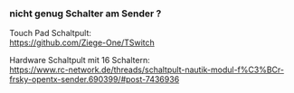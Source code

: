 ### nicht genug Schalter am Sender ?  

Touch Pad Schaltpult:  
https://github.com/Ziege-One/TSwitch  

Hardware Schaltpult mit 16 Schaltern:  
https://www.rc-network.de/threads/schaltpult-nautik-modul-f%C3%BCr-frsky-opentx-sender.690399/#post-7436936  


